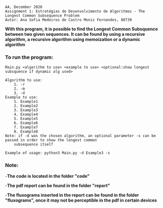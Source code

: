     AA, December 2020
    Assignment 1: Estratégias de Desenvolvimento de Algoritmos - The Longest Common Subsequence Problem
    Autor: Ana Sofia Medeiros de Castro Moniz Fernandes, 88739

**With this program, it is possible to find the Longest Common Subsquence between two given sequences.
It can be found by using a recursive algorithm, a recursive algorithm using memoization or a dynamic algorithm**

### To run the program:
    Main.py <algorithm to use> <example to use> <optional:show longest subsquence if dynamic alg used>

    Algorithm to use:
        1. -r
        2. -m
        3. -d
    Example to use:
        1. Example1
        2. Example2
        3. Example3
        4. Example4
        5. Example5
        6. Example6
        7. Example7
        8. Example8
    Note: if -d was the chosen algorithm, an optional parameter -s can be passed in order to show the longest common
        subsequence itself

    Example of usage: python3 Main.py -d Example3 -s

### Note:

-**The code is located in the folder "code"**

-**The pdf report can be found in the folder "report"**

-**The fluxograms inserted in the report can be found in the folder "fluxograms", once it may not be perceptible in the pdf in certain devices**
